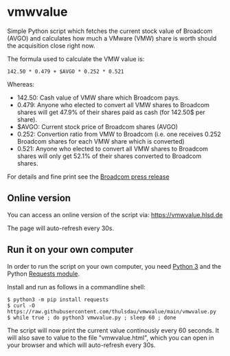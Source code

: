 # vmwvalue
Simple Python script which fetches the current stock value of Broadcom (AVGO) and calculates how much a VMware (VMW) share is worth should the acquisition close right now.

The formula used to calculate the VMW value is:
```
142.50 * 0.479 + $AVGO * 0.252 * 0.521
```

Whereas:
- 142.50: Cash value of VMW share which Broadcom pays.
- 0.479: Anyone who elected to convert all VMW shares to Broadcom shares will get 47.9% of their shares paid as cash (for 142.50$ per share).
- $AVGO: Current stock price of Broadcom shares (AVGO)
- 0.252: Convertion ratio from VMW to Broadcom (i.e. one receives 0.252 Broadcom shares for each VMW share which is converted)
- 0.521: Anyone who elected to convert all VMW shares to Broadcom shares will only get 52.1% of their shares converted to Broadcom shares.

For details and fine print see the [Broadcom press release](https://investors.broadcom.com/news-releases/news-release-details/broadcom-and-vmware-provide-update-pending-transaction)

## Online version
You can access an online version of the script via: https://vmwvalue.hlsd.de

The page will auto-refresh every 30s.

## Run it on your own computer
In order to run the script on your own computer, you need [Python 3](https://www.python.org) and the Python [Requests module](https://requests.readthedocs.io/en/latest/).

Install and run as follows in a commandline shell:
```
$ python3 -m pip install requests
$ curl -O https://raw.githubusercontent.com/thulsdau/vmwvalue/main/vmwvalue.py
$ while true ; do python3 vmwvalue.py ; sleep 60 ; done
```
The script will now print the current value continously every 60 seconds. It will also save to value to the file "vmwvalue.html", which you can open in your browser and which will auto-refresh every 30s.
